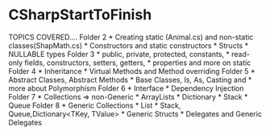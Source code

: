 # CSharpStartToFinish
TOPICS COVERED....
Folder 2 * Creating static (Animal.cs) and non-static classes(ShapMath.cs)
         * Constructors and static constructors
         * Structs
         * NULLABLE types
Folder 3 * public, private, protected, constants,
         * read-only fields, constructors, setters, getters, 
         * properties and more on static
Folder 4 * Inheritance
         * Virtual Methods and Method overriding
Folder 5 * Abstract Classes, Abstract Methods
         * Base Classes, Is, As, Casting and
         * more about Polymorphism 
Folder 6 * Interface
         * Dependency Injection
Folder 7 * Collections => non-Generic
         * ArrayLists
         * Dictionary
         * Stack
         * Queue
Folder 8 * Generic Collections
         * List<T>
         * Stack<T>, Queue<T>,Dictionary<TKey, TValue>
         * Generic Structs
         * Delegates and Generic Delegates
